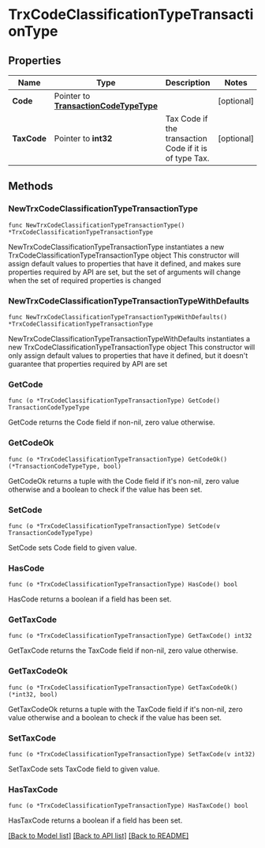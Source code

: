 # TrxCodeClassificationTypeTransactionType

## Properties

Name | Type | Description | Notes
------------ | ------------- | ------------- | -------------
**Code** | Pointer to [**TransactionCodeTypeType**](TransactionCodeTypeType.md) |  | [optional] 
**TaxCode** | Pointer to **int32** | Tax Code if the transaction Code if it is of type Tax. | [optional] 

## Methods

### NewTrxCodeClassificationTypeTransactionType

`func NewTrxCodeClassificationTypeTransactionType() *TrxCodeClassificationTypeTransactionType`

NewTrxCodeClassificationTypeTransactionType instantiates a new TrxCodeClassificationTypeTransactionType object
This constructor will assign default values to properties that have it defined,
and makes sure properties required by API are set, but the set of arguments
will change when the set of required properties is changed

### NewTrxCodeClassificationTypeTransactionTypeWithDefaults

`func NewTrxCodeClassificationTypeTransactionTypeWithDefaults() *TrxCodeClassificationTypeTransactionType`

NewTrxCodeClassificationTypeTransactionTypeWithDefaults instantiates a new TrxCodeClassificationTypeTransactionType object
This constructor will only assign default values to properties that have it defined,
but it doesn't guarantee that properties required by API are set

### GetCode

`func (o *TrxCodeClassificationTypeTransactionType) GetCode() TransactionCodeTypeType`

GetCode returns the Code field if non-nil, zero value otherwise.

### GetCodeOk

`func (o *TrxCodeClassificationTypeTransactionType) GetCodeOk() (*TransactionCodeTypeType, bool)`

GetCodeOk returns a tuple with the Code field if it's non-nil, zero value otherwise
and a boolean to check if the value has been set.

### SetCode

`func (o *TrxCodeClassificationTypeTransactionType) SetCode(v TransactionCodeTypeType)`

SetCode sets Code field to given value.

### HasCode

`func (o *TrxCodeClassificationTypeTransactionType) HasCode() bool`

HasCode returns a boolean if a field has been set.

### GetTaxCode

`func (o *TrxCodeClassificationTypeTransactionType) GetTaxCode() int32`

GetTaxCode returns the TaxCode field if non-nil, zero value otherwise.

### GetTaxCodeOk

`func (o *TrxCodeClassificationTypeTransactionType) GetTaxCodeOk() (*int32, bool)`

GetTaxCodeOk returns a tuple with the TaxCode field if it's non-nil, zero value otherwise
and a boolean to check if the value has been set.

### SetTaxCode

`func (o *TrxCodeClassificationTypeTransactionType) SetTaxCode(v int32)`

SetTaxCode sets TaxCode field to given value.

### HasTaxCode

`func (o *TrxCodeClassificationTypeTransactionType) HasTaxCode() bool`

HasTaxCode returns a boolean if a field has been set.


[[Back to Model list]](../README.md#documentation-for-models) [[Back to API list]](../README.md#documentation-for-api-endpoints) [[Back to README]](../README.md)


